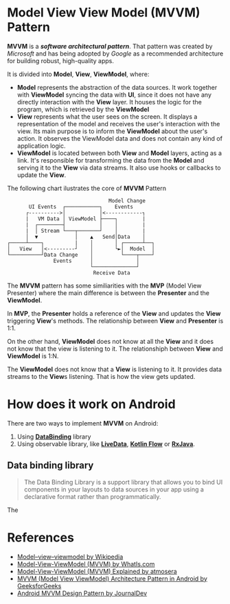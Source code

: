 # Model View View Model (MVVM) Pattern

**MVVM** is a **_software architectural pattern_**. That pattern was created by _Microsoft_ and has being adopted by _Google_ as a recommended architecture for building robust, high-quality apps.

It is divided into **Model**, **View**, **ViewModel**, where:
- **Model** represents the abstraction of the data sources. It work together with **ViewModel** syncing the data with **UI**, since it does not have any directly interaction with the **View** layer. It houses the logic for the program, which is retrieved by the **ViewModel**
- **View** represents what the user sees on the screen. It displays a representation of the model and receives the user's interaction with the view. Its main purpose is to inform the **ViewModel** about the user's action. It observes the ViewModel data and does not contain any kind of application logic.
- **ViewModel** is located between both **View** and **Model** layers, acting as a link. It's responsible for transforming the data from the **Model** and serving it to the **View** via data streams. It also use hooks or callbacks to update the **View**.

The following chart ilustrates the core of **MVVM** Pattern
```
                                 Model Change
       UI Events  ┌───────────┐    Events
      ┌---------->│           │<------------┐
      |   VM Data │ ViewModel ├────┐        |
      |  ┌────────┤           │    │        |
      |  │ Stream └───┬───────┘    │        |
      │  ▼            │    ▲   Send│Data    │
┌─────┴────┐          |    │       │ ┌──────┴──┐
│   View   │<---------┘    │       └►│  Model  │
└──────────┘Data Change    │         └────┬────┘
               Events      │              │
                           └──────────────┘
                            Receive Data
```

The **MVVM** pattern has some similiarities with the **MVP** (Model  View Presenter) where the main difference is between the **Presenter** and the **ViewModel**. 

In **MVP**, the **Presenter** holds a reference of the **View** and updates the **View** triggering **View**'s methods. The relationship between **View** and **Presenter** is 1:1.

On the other hand, **ViewModel** does not know at all the **View** and it does not know that the view is listening to it. The relationshiph between **View** and **ViewModel** is 1:N.

The **ViewModel** does not know that a **View** is listening to it. It provides data streams to the **View**s listening. That is how the view gets updated.

# How does it work on Android
There are two ways to implement **MVVM** on Android:
1. Using [**DataBinding**](https://developer.android.com/topic/libraries/data-binding?hl=pt-br) library
2. Using observable library, like [**LiveData**](https://developer.android.com/topic/libraries/architecture/livedata), [**Kotlin Flow**](https://kotlinlang.org/docs/flow.html#flows) or [**RxJava**](https://github.com/ReactiveX/RxJava).

## Data binding library
> The Data Binding Library is a support library that allows you to bind UI components in your layouts to data sources in your app using a declarative format rather than programmatically.

The 

# References
- [Model–view–viewmodel by Wikipedia](https://en.wikipedia.org/wiki/Model%E2%80%93view%E2%80%93viewmodel)
- [Model-View-ViewModel (MVVM) by WhatIs.com](https://whatis.techtarget.com/definition/Model-View-ViewModel)
- [Model-View-ViewModel (MVVM) Explained by atmosera](https://www.atmosera.com/blog/model-view-viewmodel-mvvm-explained/)
- [MVVM (Model View ViewModel) Architecture Pattern in Android by GeeksforGeeks](https://www.geeksforgeeks.org/mvvm-model-view-viewmodel-architecture-pattern-in-android/)
- [Android MVVM Design Pattern by JournalDev](https://www.journaldev.com/20292/android-mvvm-design-pattern)